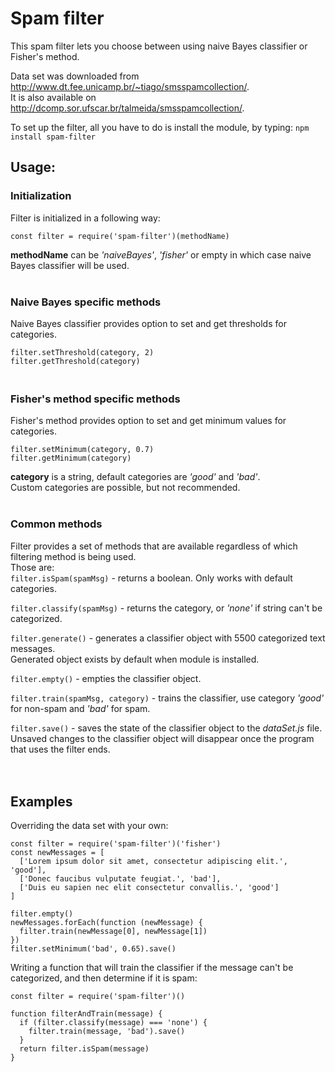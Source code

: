 # Spam filter
This spam filter lets you choose between using naive Bayes classifier or Fisher's method.

Data set was downloaded from http://www.dt.fee.unicamp.br/~tiago/smsspamcollection/.  
It is also available on http://dcomp.sor.ufscar.br/talmeida/smsspamcollection/.

To set up the filter, all you have to do is install the module, by typing:
`npm install spam-filter`

## Usage:

### Initialization
Filter is initialized in a following way:
```
const filter = require('spam-filter')(methodName)
```
**methodName** can be *'naiveBayes'*, *'fisher'* or empty in which case naive Bayes classifier will be used.
</br>
</br>
### Naive Bayes specific methods
Naive Bayes classifier provides option to set and get thresholds for categories.
```
filter.setThreshold(category, 2)
filter.getThreshold(category)
```

### </br>Fisher's method specific methods
Fisher's method provides option to set and get minimum values for categories.
```
filter.setMinimum(category, 0.7)
filter.getMinimum(category)
```

**category** is a string, default categories are *'good'* and *'bad'*.  
Custom categories are possible, but not recommended.
</br>
</br>
### Common methods
Filter provides a set of methods that are available regardless of which filtering method is being used.  
Those are:  
`filter.isSpam(spamMsg)` - returns a boolean. Only works with default categories.

`filter.classify(spamMsg)` - returns the category, or *'none'* if string can't be categorized.

`filter.generate()` - generates a classifier object with 5500 categorized text messages.  
Generated object exists by default when module is installed.

`filter.empty()` - empties the classifier object.

`filter.train(spamMsg, category)` - trains the classifier, use category *'good'* for non-spam and *'bad'* for spam.

`filter.save()` - saves the state of the classifier object to the *dataSet.js* file.  
Unsaved changes to the classifier object will disappear once the program that uses the filter ends.
</br>
</br>
</br>
## Examples

Overriding the data set with your own:
```
const filter = require('spam-filter')('fisher')
const newMessages = [
  ['Lorem ipsum dolor sit amet, consectetur adipiscing elit.', 'good'],
  ['Donec faucibus vulputate feugiat.', 'bad'],
  ['Duis eu sapien nec elit consectetur convallis.', 'good']
]

filter.empty()
newMessages.forEach(function (newMessage) {
  filter.train(newMessage[0], newMessage[1])
})
filter.setMinimum('bad', 0.65).save()
```

Writing a function that will train the classifier if the message can't be categorized, and then determine if it is spam:

```
const filter = require('spam-filter')()

function filterAndTrain(message) {
  if (filter.classify(message) === 'none') {
    filter.train(message, 'bad').save()
  }
  return filter.isSpam(message)
}
```
